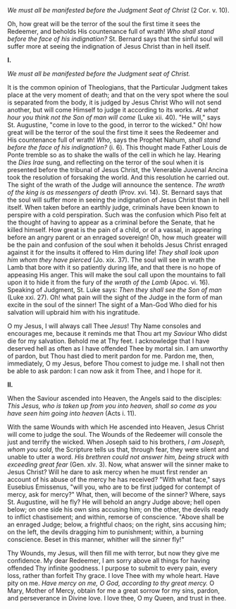 
*We must all be manifested before the Judgment Seat of Christ* (2 Cor. v. 10).

Oh, how great will be the terror of the soul the first time it sees the Redeemer, and beholds His countenance full of wrath! *Who shall stand before the face of his indignation?* St. Bernard says that the sinful soul will suffer more at seeing the indignation of Jesus Christ than in hell itself.

**I\.**

*We must all be manifested before the Judgment seat of Christ.*

It is the common opinion of Theologians, that the Particular Judgment takes place at the very moment of death; and that on the very spot where the soul is separated from the body, it is judged by Jesus Christ Who will not send another, but will come Himself to judge it according to its works. *At what hour you think not the Son of man will come* (Luke xii. 40). \"He will,\" says St. Augustine, \"come in love to the good, in terror to the wicked.\" Oh! how great will be the terror of the soul the first time it sees the Redeemer and His countenance full of wrath! *Who*, says the Prophet Nahum, *shall stand before the face of his indignation?* (i. 6). This thought made Father Louis de Ponte tremble so as to shake the walls of the cell in which he lay. Hearing the *Dies Irae* sung, and reflecting on the terror of the soul when it is presented before the tribunal of Jesus Christ, the Venerable Juvenal Ancina took the resolution of forsaking the world. And this resolution he carried out. The sight of the wrath of the Judge will announce the sentence. *The wrath of the king is as messengers of death* (Prov. xvi. 14). St. Bernard says that the soul will suffer more in seeing the indignation of Jesus Christ than in hell itself. When taken before an earthly judge, criminals have been known to perspire with a cold perspiration. Such was the confusion which Piso felt at the thought of having to appear as a criminal before the Senate, that he killed himself. How great is the pain of a child, or of a vassal, in appearing before an angry parent or an enraged sovereign! Oh, how much greater will be the pain and confusion of the soul when it beholds Jesus Christ enraged against it for the insults it offered to Him during life! *They shall look upon him whom they have pierced* (Jo. xix. 37). The soul will see in wrath the Lamb that bore with it so patiently during life, and that there is no hope of appeasing His anger. This will make the soul call upon the mountains to fall upon it to hide it from the fury of *the wrath of the Lamb* (Apoc. vi. 16). Speaking of Judgment, St. Luke says: *Then they shall see the Son of man* (Luke xxi. 27). Oh! what pain will the sight of the Judge in the form of man excite in the soul of the sinner! The sight of a Man-God Who died for his salvation will upbraid him with his ingratitude.

O my Jesus, I will always call Thee *Jesus*! Thy Name consoles and encourages me, because it reminds me that Thou art my *Saviour* Who didst die for my salvation. Behold me at Thy feet. I acknowledge that I have deserved hell as often as I have offended Thee by mortal sin. I am unworthy of pardon, but Thou hast died to merit pardon for me. Pardon me, then, immediately, O my Jesus, before Thou comest to judge me. I shall not then be able to ask pardon: I can now ask it from Thee, and I hope for it.

**II\.**

When the Saviour ascended into Heaven, the Angels said to the disciples: *This Jesus, who is taken up from you into heaven, shall so come as you have seen him going into heaven* (Acts i. 11).

With the same Wounds with which He ascended into Heaven, Jesus Christ will come to judge the soul. The Wounds of the Redeemer will console the just and terrify the wicked. When Joseph said to his brothers, *I am Joseph, whom you sold*, the Scripture tells us that, through fear, they were silent and unable to utter a word. *His brethren could not answer him, being struck with exceeding great fear* (Gen. xlv. 3). Now, what answer will the sinner make to Jesus Christ? Will he dare to ask mercy when he must first render an account of his abuse of the mercy he has received? \"With what face,\" says Eusebius Emissenus, \"will you, who are to be first judged for contempt of mercy, ask for mercy?\" What, then, will become of the sinner? Where, says St. Augustine, will he fly? He will behold an angry Judge above; hell open below; on one side his own sins accusing him; on the other, the devils ready to inflict chastisement; and within, remorse of conscience. \"Above shall be an enraged Judge; below, a frightful chaos; on the right, sins accusing him; on the left, the devils dragging him to punishment; within, a burning conscience. Beset in this manner, whither will the sinner fly!\"

Thy Wounds, my Jesus, will then fill me with terror, but now they give me confidence. My dear Redeemer, I am sorry above all things for having offended Thy infinite goodness. I purpose to submit to every pain, every loss, rather than forfeit Thy grace. I love Thee with my whole heart. Have pity on me. *Have mercy on me, O God, according to thy great mercy.* O Mary, Mother of Mercy, obtain for me a great sorrow for my sins, pardon, and perseverance in Divine love. I love thee, O my Queen, and trust in thee.


